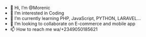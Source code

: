 - 👋 Hi, I’m @Morenic
- 👀 I’m interested in Coding
- 🌱 I’m currently learning PHP, JavaScript, PYTHON, LARAVEL...
- 💞️ I’m looking to collaborate on E-commerce and mobile app
- 📫 How to reach me wa/+2349050185621

<!---
Morenic/Morenic is a ✨ special ✨ repository because its `README.md` (this file) appears on your GitHub profile.
You can click the Preview link to take a look at your changes.
--->
